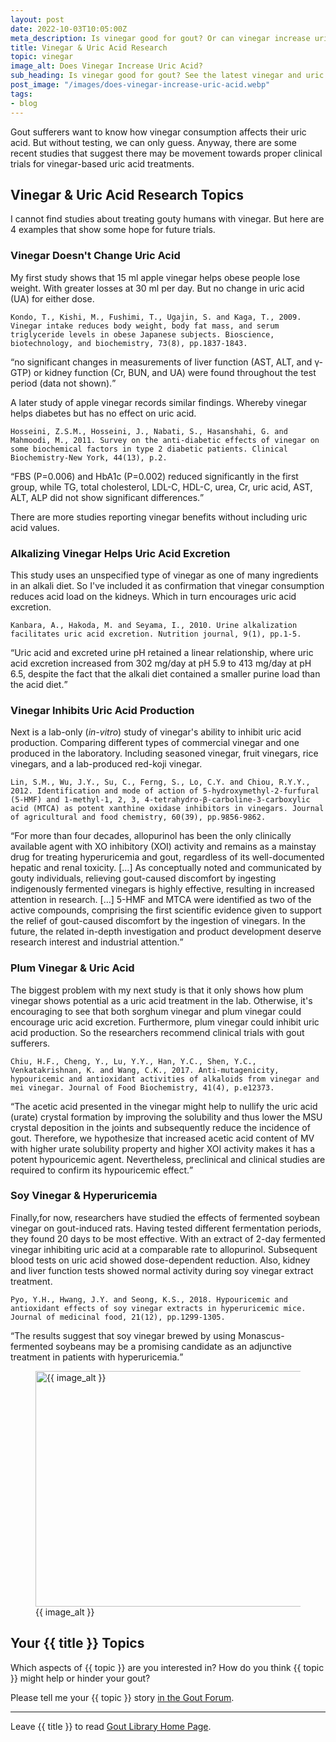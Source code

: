```yaml
---
layout: post
date: 2022-10-03T10:05:00Z
meta_description: Is vinegar good for gout? Or can vinegar increase uric acid? Read the latest vinegar and uric acid research now.
title: Vinegar & Uric Acid Research
topic: vinegar
image_alt: Does Vinegar Increase Uric Acid?
sub_heading: Is vinegar good for gout? See the latest vinegar and uric acid research.
post_image: "/images/does-vinegar-increase-uric-acid.webp"
tags:
- blog
---
```


<p>Gout sufferers want to know how vinegar consumption affects their uric acid. But without testing, we can only guess. Anyway, there are some recent studies that suggest there may be movement towards proper clinical trials for vinegar-based uric acid treatments.</p>
<h2 id="vinegaruricacidresearchtopics">Vinegar &amp; Uric Acid Research Topics</h2>
<p>I cannot find studies about treating gouty humans with vinegar. But here are 4 examples that show some hope for future trials.</p>
<h3 id="uricacid">Vinegar Doesn't Change Uric Acid</h3>
<p>My first study shows that 15 ml apple vinegar helps obese people lose weight. With greater losses at 30 ml per day. But no change in uric acid (UA) for either dose.</p>
<p><code>Kondo, T., Kishi, M., Fushimi, T., Ugajin, S. and Kaga, T., 2009. Vinegar intake reduces body weight, body fat mass, and serum triglyceride levels in obese Japanese subjects. Bioscience, biotechnology, and biochemistry, 73(8), pp.1837-1843.</code></p>
<p><q cite="https://doi.org/10.1271/bbb.90231">no significant changes in measurements of liver function (AST, ALT, and γ-GTP) or kidney function (Cr, BUN, and UA) were found throughout the test period (data not shown).</q></p>
<p>A later study of apple vinegar records similar findings. Whereby vinegar helps diabetes but has no effect on uric acid.</p>
<p><code>Hosseini, Z.S.M., Hosseini, J., Nabati, S., Hasanshahi, G. and Mahmoodi, M., 2011. Survey on the anti-diabetic effects of vinegar on some biochemical factors in type 2 diabetic patients. Clinical Biochemistry-New York, 44(13), p.2.</code></p>
<p><q cite="https://doi.org/">FBS (P=0.006) and HbA1c (P=0.002) reduced significantly in the first group, while TG, total cholesterol, LDL-C, HDL-C, urea, Cr, uric acid, AST, ALT, ALP did not show significant differences.</q></p>
<p>There are more studies reporting vinegar benefits without including uric acid values.</p>
<h3 id="alkalizing">Alkalizing Vinegar Helps Uric Acid Excretion</h3>
<p>This study uses an unspecified type of vinegar as one of many ingredients in an alkali diet. So I've included it as confirmation that vinegar consumption reduces acid load on the kidneys. Which in turn encourages uric acid excretion.</p>
<p><code>Kanbara, A., Hakoda, M. and Seyama, I., 2010. Urine alkalization facilitates uric acid excretion. Nutrition journal, 9(1), pp.1-5.</code></p>
<p><q cite="https://doi.org/10.1186/1475-2891-9-45">Uric acid and excreted urine pH retained a linear relationship, where uric acid excretion increased from 302 mg/day at pH 5.9 to 413 mg/day at pH 6.5, despite the fact that the alkali diet contained a smaller purine load than the acid diet.</q></p>
<h3 id="inhibit">Vinegar Inhibits Uric Acid Production</h3>
<p>Next is a lab-only (<i>in-vitro</i>) study of vinegar's ability to inhibit uric acid production. Comparing different types of commercial vinegar and one produced in the laboratory. Including seasoned vinegar, fruit vinegars, rice vinegars, and a lab-produced red-koji vinegar.</p>
<p><code>Lin, S.M., Wu, J.Y., Su, C., Ferng, S., Lo, C.Y. and Chiou, R.Y.Y., 2012. Identification and mode of action of 5-hydroxymethyl-2-furfural (5-HMF) and 1-methyl-1, 2, 3, 4-tetrahydro-β-carboline-3-carboxylic acid (MTCA) as potent xanthine oxidase inhibitors in vinegars. Journal of agricultural and food chemistry, 60(39), pp.9856-9862.</code></p>
<p><q cite="https://doi.org/10.1021/jf302711e">For more than four decades, allopurinol has been the only clinically available agent with XO inhibitory (XOI) activity and remains as a mainstay drug for treating hyperuricemia and gout, regardless of its well-documented hepatic and renal toxicity. […] As conceptually noted and communicated by gouty individuals, relieving gout-caused discomfort by ingesting indigenously fermented vinegars is highly effective, resulting in increased attention in research. […] 5-HMF and MTCA were identified as two of the active compounds, comprising the first scientific evidence given to support the relief of gout-caused discomfort by the ingestion of vinegars. In the future, the related in-depth investigation and product development deserve research interest and industrial attention.</q></p>
<h3 id="plum">Plum Vinegar &amp; Uric Acid</h3>
<p>The biggest problem with my next study is that it only shows how plum vinegar shows potential as a uric acid treatment in the lab. Otherwise, it's encouraging to see that both sorghum vinegar and plum vinegar could encourage uric acid excretion. Furthermore, plum vinegar could inhibit uric acid production. So the researchers recommend clinical trials with gout sufferers.</p>
<p><code>Chiu, H.F., Cheng, Y., Lu, Y.Y., Han, Y.C., Shen, Y.C., Venkatakrishnan, K. and Wang, C.K., 2017. Anti‐mutagenicity, hypouricemic and antioxidant activities of alkaloids from vinegar and mei vinegar. Journal of Food Biochemistry, 41(4), p.e12373.</code></p>
<p><q cite="https://doi.org/10.1111/jfbc.12373">The acetic acid presented in the vinegar might help to nullify the uric acid (urate) crystal formation by improving the solubility and thus lower the MSU crystal deposition in the joints and subsequently reduce the incidence of gout. Therefore, we hypothesize that increased acetic acid content of MV with higher urate solubility property and higher XOI activity makes it has a potent hypouricemic agent. Nevertheless, preclinical and clinical studies are required to confirm its hypouricemic effect.</q></p>
<h3 id="soy">Soy Vinegar &amp; Hyperuricemia</h3>
<p>Finally,for now, researchers have studied the effects of fermented soybean vinegar on gout-induced rats. Having tested different fermentation periods, they found 20 days to be most effective. With an extract of 2-day fermented vinegar inhibiting uric acid at a comparable rate to allopurinol. Subsequent blood tests on uric acid showed dose-dependent reduction. Also, kidney and liver function tests showed normal activity during soy vinegar extract treatment. </p>
<p><code>Pyo, Y.H., Hwang, J.Y. and Seong, K.S., 2018. Hypouricemic and antioxidant effects of soy vinegar extracts in hyperuricemic mice. Journal of medicinal food, 21(12), pp.1299-1305.</code></p>
<p><q cite="https://doi.org/10.1089/jmf.2018.4181">The results suggest that soy vinegar brewed by using Monascus-fermented soybeans may be a promising candidate as an adjunctive treatment in patients with hyperuricemia.</q></p>
<figure id="image" class="inner">
<img src="{{ post_image }}" alt="{{ image_alt }}"  width="610" height="377">
  <figcaption>{{ image_alt }}</figcaption>
</figure>
<h2 id="next">Your {{ title }} Topics</h2>

Which aspects of {{ topic }} are you interested in? How do you think {{ topic }} might help or hinder your gout?

Please tell me your {{ topic }} story <a href="https://links.goutpal.com/p/goutpal-links-gout-discussions?a=888958067">in the Gout Forum</a>.

<hr>
Leave {{ title }} to read <a href="/">Gout Library Home Page</a>.
